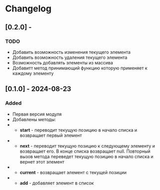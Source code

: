 # Changelog

## [0.2.0] -

### TODO
- Добавить возможность изменения текущего элемента
- Добавить возможность удаления текущего элемента
- Возможность добавлять элементы из массива
- Добавитт метод принимающий функцию которую применяет к каждому элементу




## [0.1.0] - 2024-08-23

### Added
- Первая версия модуля
- Добавлены методы:
- - **start** - переводит текущую позицию в начало списка и возвращает первый элемент
- - **next** - переводит текущую позицию к следующему элементу и возвращает его. В конце списка возвращает null. Повторный вызов метода переведет текущую позицию в начало списка и вернет этот элемент
- - **current** - возвращает элемент с текущей позиции
- - **add** - добавляет элемент в список
